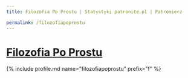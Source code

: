 ```yaml
---
title: Filozofia Po Prostu | Statystyki patronite.pl | Patromierz

permalink: /filozofiapoprostu
---
```


# [Filozofia Po Prostu](https://patronite.pl/filozofiapoprostu)

{% include profile.md name="filozofiapoprostu" prefix="f" %}
